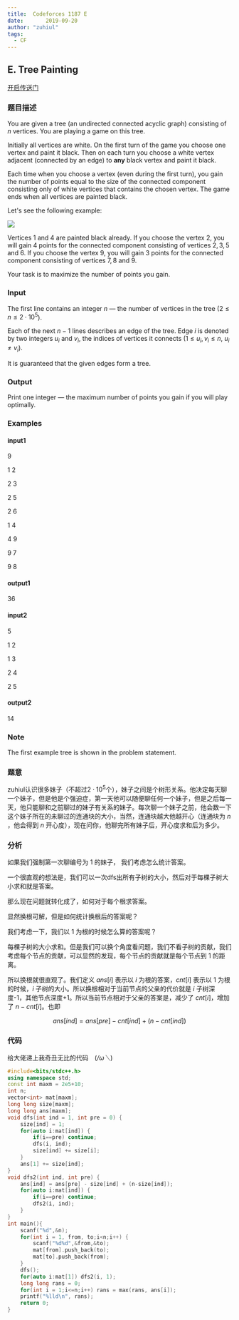```yaml
---
title: 	Codeforces 1187 E
date:		2019-09-20
author:	"zuhiul" 
tags:
  - CF
---
```


## E. Tree Painting

[开启传送门](http://codeforces.com/problemset/problem/1187/E)

<!-- more -->

### 题目描述

You are given a tree (an undirected connected acyclic graph) consisting of $n$ vertices. You are playing a game on this tree.

Initially all vertices are white. On the first turn of the game you choose one vertex and paint it black. Then on each turn you choose a white vertex adjacent (connected by an edge) to **any** black vertex and paint it black.

Each time when you choose a vertex (even during the first turn), you gain the number of points equal to the size of the connected component consisting only of white vertices that contains the chosen vertex. The game ends when all vertices are painted black.

Let's see the following example:

![](http://codeforces.com/predownloaded/ad/4f/ad4fad5ce28ee4d1715321cbdee7db39ee67260c.png)

Vertices $1$ and $4$ are painted black already. If you choose the vertex $2$, you will gain $4$ points for the connected component consisting of vertices $2,3,5$ and $6$. If you choose the vertex $9$, you will gain $3$ points for the connected component consisting of vertices $7,8$ and $9$.

Your task is to maximize the number of points you gain.

### Input

The first line contains an integer $n$ — the number of vertices in the tree ($2≤n≤2⋅10^5$).

Each of the next $n−1$ lines describes an edge of the tree. Edge $i$ is denoted by two integers $u_i$ and $v_i$, the indices of vertices it connects ($1≤u_i,v_i≤n$, $u_i\neq v_i$).

It is guaranteed that the given edges form a tree.

### Output

Print one integer — the maximum number of points you gain if you will play optimally.

### Examples

#### input1

9

1 2

2 3

2 5

2 6

1 4

4 9

9 7

9 8

#### output1

36

#### input2

5

1 2

1 3

2 4

2 5

#### output2

14

### Note

The first example tree is shown in the problem statement.

### 题意

zuhiul认识很多妹子（不超过$2\cdot 10^5$个），妹子之间是个树形关系。他决定每天聊一个妹子，但是他是个强迫症，第一天他可以随便聊任何一个妹子，但是之后每一天，他只能聊和之前聊过的妹子有关系的妹子。每次聊一个妹子之前，他会数一下这个妹子所在的未聊过的连通块的大小，当然，连通块越大他越开心（连通块为 $n$ ，他会得到 $n$ 开心度），现在问你，他聊完所有妹子后，开心度求和后为多少。

### 分析

如果我们强制第一次聊编号为 $1$ 的妹子， 我们考虑怎么统计答案。

一个很直观的想法是，我们可以一次dfs出所有子树的大小，然后对于每棵子树大小求和就是答案。

那么现在问题就转化成了，如何对于每个根求答案。

显然换根可解，但是如何统计换根后的答案呢？

我们考虑一下，我们以 $1$ 为根的时候怎么算的答案呢？

每棵子树的大小求和。但是我们可以换个角度看问题，我们不看子树的贡献，我们考虑每个节点的贡献，可以显然的发现，每个节点的贡献就是每个节点到 $1$ 的距离。

所以换根就很直观了。我们定义 $ans[i]$ 表示以 $i$ 为根的答案，$cnt[i]$ 表示以 $1$ 为根的时候，$i$ 子树的大小。所以换根相对于当前节点的父亲的代价就是 $i$ 子树深度-1，其他节点深度+1。所以当前节点相对于父亲的答案是，减少了 $cnt[i]$，增加了 $n-cnt[i]$。也即

$$ans[ind] = ans[pre] - cnt[ind] + (n-cnt[ind]) $$

### 代码

给大佬递上我奇丑无比的代码　(*/ω＼*)

```cpp
#include<bits/stdc++.h>
using namespace std;
const int maxm = 2e5+10;
int n;
vector<int> mat[maxm];
long long size[maxm];
long long ans[maxm];
void dfs(int ind = 1, int pre = 0) {
	size[ind] = 1;
	for(auto i:mat[ind]) {
		if(i==pre) continue;
		dfs(i, ind);
		size[ind] += size[i];
	}
	ans[1] += size[ind];
}
void dfs2(int ind, int pre) {
	ans[ind] = ans[pre] - size[ind] + (n-size[ind]);
	for(auto i:mat[ind]) {
		if(i==pre) continue;
		dfs2(i, ind);
	}
}
int main(){
	scanf("%d",&n);
	for(int i = 1, from, to;i<n;i++) {
		scanf("%d%d",&from,&to);
		mat[from].push_back(to);
		mat[to].push_back(from);
	}
	dfs();
	for(auto i:mat[1]) dfs2(i, 1);
	long long rans = 0;
	for(int i = 1;i<=n;i++) rans = max(rans, ans[i]);
	printf("%lld\n", rans);
	return 0;
}
```


